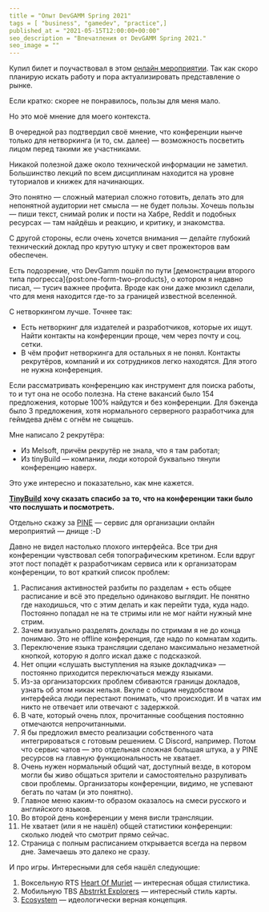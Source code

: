 ```yaml
---
title = "Опыт DevGAMM Spring 2021"
tags = [ "business", "gamedev", "practice",]
published_at = "2021-05-15T12:00:00+00:00"
seo_description = "Впечатления от DevGAMM Spring 2021."
seo_image = ""
---
```


Купил билет и поучаствовал в этом [онлайн мероприятии](https://devgamm.com/spring2021/). Так как скоро планирую искать работу и пора актуализировать представление о рынке.

Если кратко: скорее не понравилось, пользы для меня мало.

Но это моё мнение для моего контекста.

<!-- more -->

В очередной раз подтвердил своё мнение, что конференции нынче только для нетворкинга (и то, см. далее) — возможность посветить лицом перед такими же участниками.

Никакой полезной даже около технической информации не заметил. Большинство лекций по всем дисциплинам находится на уровне туториалов и книжек для начинающих.

Это понятно — сложный материал сложно готовить, делать это для непонятной аудитории нет смысла — не будет пользы. Хочешь пользы — пиши текст, снимай ролик и пости на Хабре, Reddit и подобных ресурсах — там найдёшь и реакцию, и критику, и знакомства.

С другой стороны, если очень хочется внимания — делайте глубокий технический доклад про крутую штуку и свет прожекторов вам обеспечен.

Есть подозрение, что DevGamm пошёл по пути [демонстрации второго типа прогресса]{post:one-form-two-products}, о котором я недавно писал, — тусич важнее профита. Вроде как они даже мюзикл сделали, что для меня находится где-то за границей известной вселенной.

С нетворкингом лучше. Точнее так:

- Есть нетворкинг для издателей и разработчиков, которые их ищут. Найти контакты на конференции проще, чем через почту и соц. сетки.
- В чём профит нетворкинга для остальных я не понял. Контакты рекрутёров, компаний и их сотрудников легко находятся. Для этого не нужна конференция.

Если рассматривать конференцию как инструмент для поиска работы, то и тут она не особо полезна. На стене вакансий было 154 предложения, которые 100% найдутся и без конференции. Для бэкенда было 3 предложения, хотя нормального серверного разработчика для геймдева днём с огнём не сыщешь.

Мне написало 2 рекрутёра:

- Из Melsoft, причём рекрутёр не знала, что я там работал;
- Из tinyBuild — компании, люди которой буквально тянули конференцию наверх.

Это уже интересно и показательно, как мне кажется.

[**TinyBuild**](https://www.tinybuild.com/) **хочу сказать спасибо за то, что на конференции таки было что послушать и посмотреть.**

Отдельно скажу за [PINE](https://pine.events/) — сервис для организации онлайн мероприятий — днище :-D

Давно не видел настолько плохого интерфейса. Все три дня конференции чувствовал себя топографическим кретином. Если вдруг этот пост попадёт к разработчикам сервиса или к организаторам конференции, то вот краткий список проблем:

1. Расписания активностей разбиты по разделам + есть общее расписание и всё это предельно одинаково выглядит. Не понятно где находишься, что с этим делать и как перейти туда, куда надо. Постоянно попадал не на те стримы или не мог найти нужный мне стрим.
2. Зачем визуально разделять доклады по стримам я не до конца понимаю. Это не offline конференция, где надо по комнатам ходить.
3. Переключение языка трансляции сделано максимально незаметной кнопкой, которую я долго искал даже с подсказкой.
4. Нет опции «слушать выступления на языке докладчика» — постоянно приходится переключаться между языками.
5. Из-за организаторских проблем сбиваются границы докладов, узнать об этом никак нельзя. Вкупе с общим неудобством интерфейса люди перестают понимать, что происходит. И в чатах им никто не отвечает или отвечают с задержкой.
6. В чате, который очень плох, прочитанные сообщения постоянно отмечаются непрочитанными.
7. Я бы предложил вместо реализации собственного чата интегрироваться с готовым решением. С Discord, например. Потом что сервис чатов — это отдельная сложная большая штука, а у PINE ресурсов на главную функциональность не хватает.
8. Очень нужен нормальный общий чат, доступный везде, в котором могли бы живо общаться зрители и самостоятельно разруливать свои проблемы. Организаторы конференции, видимо, не успевают бегать по чатам (и это понятно).
9. Главное меню каким-то образом оказалось на смеси русского и английского языков.
10. Во второй день конференции у меня висли трансляции.
11. Не хватает (или я не нашёл) общей статистики конференции: сколько людей что смотрит прямо сейчас.
12. Страница с полным расписанием открывается всегда на первом дне. Замечаешь это далеко не сразу.

И про игры. Интересными для себя нашёл следующие:

1. Воксельную RTS [Heart Of Muriet](https://store.steampowered.com/app/1368160/Heart_Of_Muriet/) — интересная общая стилистика.
2. Мобильную TBS [Abstrrkt Explorers](https://play.google.com/store/apps/details?id=com.abstrrkt.explorers) — интересный стиль карты.
3. [Ecosystem](https://store.steampowered.com/app/1133120/Ecosystem/) — идеологически верная концепция.
